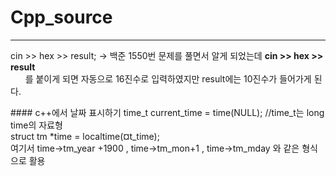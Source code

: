 # Cpp_source

---
cin >> hex >> result;
-> 백준 1550번 문제를 풀면서 알게 되었는데 <b>cin >> hex >> result</b> <br>
&nbsp; &nbsp; &nbsp; 를 붙이게 되면 자동으로 16진수로 입력하였지만 result에는 10진수가 들어가게 된다.

<p>
  #### c++에서 날짜 표시하기
  time_t current_time = time(NULL); //time_t는 long time의 자료형 <br>
   struct tm *time = localtime(&current_time); <br>
  여기서 time->tm_year +1900 , time->tm_mon+1 , time->tm_mday 와 같은 형식으로 활용
</p>
